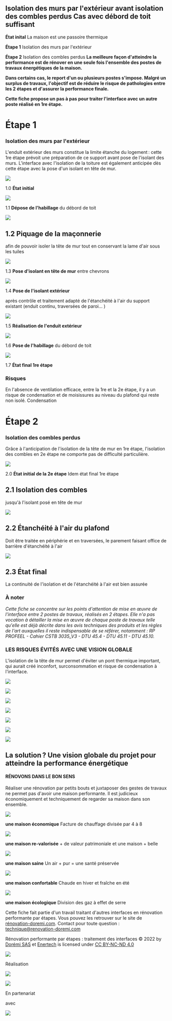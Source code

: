 ## Isolation des murs par l'extérieur avant isolation des combles perdus Cas avec débord de toit suffisant

**État inital** La maison est une passoire thermique

**Étape 1** Isolation des murs par l'extérieur

**Étape 2** Isolation des combles perdus **La meilleure façon d'atteindre la performance est de rénover en une seule fois l'ensemble des postes de travaux énergétiques de la maison.**

**Dans certains cas, le report d'un ou plusieurs postes s'impose. Malgré un surplus de travaux, l'objectif est de réduire le risque de pathologies entre les 2 étapes et d'assurer la performance finale.**

**Cette fiche propose un pas à pas pour traiter l'interface avec un autre poste réalisé en 1re étape.**

# **Étape 1**

### **Isolation des murs par l'extérieur**

L'enduit extérieur des murs constitue la limite étanche du logement : cette 1re étape prévoit une préparation de ce support avant pose de l'isolant des murs. L'interface avec l'isolation de la toiture est également anticipée dès cette étape avec la pose d'un isolant en tête de mur.

![](<images/Interface Murs ITE - Toiture avec débord de toit suffisant/_page_0_Picture_10.jpeg>)

1.0 **État initial**

![](<images/Interface Murs ITE - Toiture avec débord de toit suffisant/_page_0_Picture_12.jpeg>)

1.1 **Dépose de l'habillage**  du débord de toit

![](<images/Interface Murs ITE - Toiture avec débord de toit suffisant/_page_0_Picture_14.jpeg>)

## 1.2 **Piquage de la maçonnerie**

afin de pouvoir isoler la tête de mur tout en conservant la lame d'air sous les tuiles

![](<images/Interface Murs ITE - Toiture avec débord de toit suffisant/_page_1_Picture_0.jpeg>)

1.3 **Pose d'isolant en tête de mur** entre chevrons

![](<images/Interface Murs ITE - Toiture avec débord de toit suffisant/_page_1_Picture_2.jpeg>)

1.4 **Pose de l'isolant extérieur**

après contrôle et traitement adapté de l'étanchéité à l'air du support existant (enduit continu, traversées de paroi… )

![](<images/Interface Murs ITE - Toiture avec débord de toit suffisant/_page_1_Figure_5.jpeg>)

1.5 **Réalisation de l'enduit extérieur**

![](<images/Interface Murs ITE - Toiture avec débord de toit suffisant/_page_1_Picture_7.jpeg>)

1.6 **Pose de l'habillage** du débord de toit

![](<images/Interface Murs ITE - Toiture avec débord de toit suffisant/_page_1_Picture_9.jpeg>)

1.7 **État final 1re étape**

### **Risques**

En l'absence de ventilation efficace, entre la 1re et la 2e étape, il y a un risque de condensation et de moisissures au niveau du plafond qui reste non isolé. Condensation

# **Étape 2**

### **Isolation des combles perdus**

Grâce à l'anticipation de l'isolation de la tête de mur en 1re étape, l'isolation des combles en 2e étape ne comporte pas de difficulté particulière.

![](<images/Interface Murs ITE - Toiture avec débord de toit suffisant/_page_2_Picture_3.jpeg>)

2.0 **État initial de la 2e étape** Idem état final 1re étape

## 2.1 **Isolation des combles**

jusqu'à l'isolant posé en tête de mur

![](<images/Interface Murs ITE - Toiture avec débord de toit suffisant/_page_2_Figure_7.jpeg>)

## 2.2 **Étanchéité à l'air du plafond**

Doit être traitée en périphérie et en traversées, le parement faisant office de barrière d'étanchéité à l'air

![](<images/Interface Murs ITE - Toiture avec débord de toit suffisant/_page_2_Picture_10.jpeg>)

## 2.3 **État final**

La continuité de l'isolation et de l'étanchéité à l'air est bien assurée

### **À noter**

*Cette fiche se concentre sur les points d'attention de mise en œuvre de l'interface entre 2 postes de travaux, réalisés en 2 étapes. Elle n'a pas vocation à détailler la mise en œuvre de chaque poste de travaux telle qu'elle est déjà décrite dans les avis techniques des produits et les règles de l'art auxquelles il reste indispensable de se référer, notamment : RP PROFEEL - Cahier CSTB 3035_V3 - DTU 45.4 - DTU 45.11 - DTU 45.10.*

### LES RISQUES ÉVITÉS AVEC UNE VISION GLOBALE

L'isolation de la tête de mur permet d'éviter un pont thermique important, qui aurait créé inconfort, surconsommation et risque de condensation à l'interface.

![](<images/Interface Murs ITE - Toiture avec débord de toit suffisant/_page_2_Picture_17.jpeg>)

![](<images/Interface Murs ITE - Toiture avec débord de toit suffisant/_page_2_Picture_18.jpeg>)

![](<images/Interface Murs ITE - Toiture avec débord de toit suffisant/_page_2_Picture_19.jpeg>)

![](<images/Interface Murs ITE - Toiture avec débord de toit suffisant/_page_2_Picture_20.jpeg>)

![](<images/Interface Murs ITE - Toiture avec débord de toit suffisant/_page_2_Picture_21.jpeg>)

![](<images/Interface Murs ITE - Toiture avec débord de toit suffisant/_page_2_Picture_22.jpeg>)

![](<images/Interface Murs ITE - Toiture avec débord de toit suffisant/_page_2_Picture_24.jpeg>)

## La solution ? Une vision globale du projet pour atteindre la performance énergétique

#### RÉNOVONS DANS LE BON SENS

Réaliser une rénovation par petits bouts et juxtaposer des gestes de travaux ne permet pas d'avoir une maison performante. Il est judicieux économiquement et techniquement de regarder sa maison dans son ensemble.

![](<images/Interface Murs ITE - Toiture avec débord de toit suffisant/_page_3_Picture_3.jpeg>)

**une maison économique** Facture de chauffage divisée par 4 à 8

![](<images/Interface Murs ITE - Toiture avec débord de toit suffisant/_page_3_Picture_5.jpeg>)

**une maison re-valorisée** + de valeur patrimoniale et une maison + belle

![](<images/Interface Murs ITE - Toiture avec débord de toit suffisant/_page_3_Picture_7.jpeg>)

**une maison saine** Un air + pur = une santé préservée

![](<images/Interface Murs ITE - Toiture avec débord de toit suffisant/_page_3_Picture_9.jpeg>)

**une maison confortable** Chaude en hiver et fraîche en été

![](<images/Interface Murs ITE - Toiture avec débord de toit suffisant/_page_3_Picture_11.jpeg>)

**une maison écologique** Division des gaz à effet de serre

Cette fiche fait partie d'un travail traitant d'autres interfaces en rénovation performante par étapes. Vous pouvez les retrouver sur le site de [rénovation-doremi.com](https://www.renovation-doremi.com/fr/). Contact pour toute question : [technique@renovation-doremi.com](mailto:technique%40renovation-doremi.com?subject=)

Rénovation performante par étapes : traitement des interfaces © 2022 by [Dorémi SAS](https://www.renovation-doremi.com/fr/) et [Enertech](https://www.enertech.fr/) is licensed under [CC BY-NC-ND 4.0](https://creativecommons.org/licenses/by-nc-nd/4.0/?ref=chooser-v1)

![](<images/Interface Murs ITE - Toiture avec débord de toit suffisant/_page_3_Picture_15.jpeg>)

Réalisation

![](<images/Interface Murs ITE - Toiture avec débord de toit suffisant/_page_3_Picture_17.jpeg>)

![](<images/Interface Murs ITE - Toiture avec débord de toit suffisant/_page_3_Picture_18.jpeg>)

En partenariat

avec

![](<images/Interface Murs ITE - Toiture avec débord de toit suffisant/_page_3_Picture_20.jpeg>)